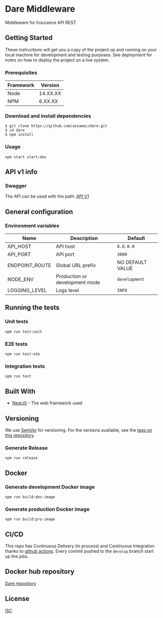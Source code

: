 # Dare Middleware 

Middleware for Insurance API REST

## Getting Started

These instructions will get you a copy of the project up and running on your local machine for development and testing purposes. See deployment for notes on how to deploy the project on a live system.

### Prerequisites

| Framework | Version  |
| ----------| -------- |
| Node      | 14.XX.XX |
| NPM       | 6.XX.XX  |

### Download and install dependencies

```shell
$ git clone https://github.com/yosamac/dare.git
$ cd dare
$ npm install
```

### Usage

```shell
npm start start:dev
```

## API v1 info

### Swagger

The API can be used with the path: 
[API V1](http://localhost:3000/api)


## General configuration

### Environment variables

| Name                    | Description                                | Default                      |
| ------------------------| ------------------------------------------ | -----------------------------|
| API_HOST                | API host                                   | `0.0.0.0`                    |
| API_PORT                | API port                                   | `3000`                       |
| ENDPOINT_ROUTE          | Global URL prefix                          | NO DEFAULT VALUE             |
| NODE_ENV                | Production or development mode             | `development`                |
| LOGGING_LEVEL           | Logs level                                 | `INFO`                       |


## Running the tests

### Unit tests

```shell
npm run test:unit
```

### E2E tests

```shell
npm run test:e2e
```

### Integration tests

```shell
npm run test
```

## Built With

* [NestJS](https://nestjs.com/) - The web framework used

## Versioning

We use [SemVer](http://semver.org/) for versioning. For the versions available, see the [tags on this repository](https://github.org/yosamac/dare/tags).


### Generate Release

```shell
npm run release
```

## Docker

### Generate development Docker image
```shell
npm run build:dev-image
```
### Generate production Docker image
```shell
npm run build:pro-image
```

## CI/CD
This repo has Continuous Delivery (in process) and Continuous Integration thanks to [github actions](https://github.com/features/actions). Every commit pushed to the `develop` branch start up the jobs.

## Docker hub repository
[Dare repository](https://hub.docker.com/repository/docker/yosamac/dare)


## License

[ISC](https://choosealicense.com/licenses/isc/)
